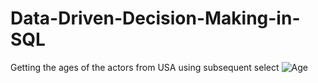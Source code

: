 # Data-Driven-Decision-Making-in-SQL
Getting the ages of the actors from USA using subsequent select 
![Age](https://user-images.githubusercontent.com/121814714/210357296-ad5679a3-f700-4353-a1d1-00e1eaa332cc.png)

